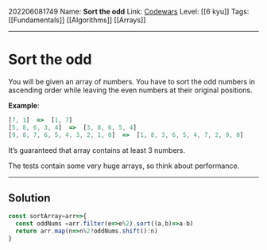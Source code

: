 202206081749
Name: **Sort the odd**
Link: [Codewars](https://www.codewars.com/kata/578aa45ee9fd15ff4600090d/)
Level:  [[6 kyu]]
Tags: [[Fundamentals]] [[Algorithms]] [[Arrays]]

---

# Sort the odd

You will be given an array of numbers. You have to sort the odd numbers in ascending order while leaving the even numbers at their original positions.

**Example**:

``` javascript
[7, 1]  =>  [1, 7]
[5, 8, 6, 3, 4]  =>  [3, 8, 6, 5, 4]
[9, 8, 7, 6, 5, 4, 3, 2, 1, 0]  =>  [1, 8, 3, 6, 5, 4, 7, 2, 9, 0]
```

It’s guaranteed that array contains at least 3 numbers.

The tests contain some very huge arrays, so think about performance.

---

## Solution

``` javascript
const sortArray=arr=>{
  const oddNums =arr.filter(e=>e%2).sort((a,b)=>a-b)
  return arr.map(n=>n%2?oddNums.shift():n)
}
```